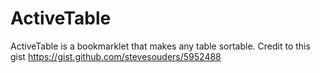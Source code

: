 # ActiveTable
ActiveTable is a bookmarklet that makes any table sortable. Credit to this gist https://gist.github.com/stevesouders/5952488

